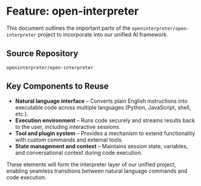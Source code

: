 # Feature: open-interpreter

This document outlines the important parts of the `openinterpreter/open-interpreter` project to incorporate into our unified AI framework.

## Source Repository
`openinterpreter/open-interpreter`

## Key Components to Reuse

- **Natural language interface** – Converts plain English instructions into executable code across multiple languages (Python, JavaScript, shell, etc.).
- **Execution environment** – Runs code securely and streams results back to the user, including interactive sessions.
- **Tool and plugin system** – Provides a mechanism to extend functionality with custom commands and external tools.
- **State management and context** – Maintains session state, variables, and conversational context during code execution.

These elements will form the interpreter layer of our unified project, enabling seamless transitions between natural language commands and code execution.
